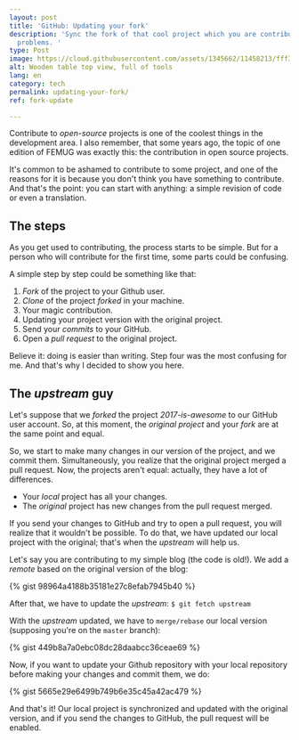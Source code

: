 ```yaml
---
layout: post
title: 'GitHub: Updating your fork'
description: 'Sync the fork of that cool project which you are contributing and avoid
  problems. '
type: Post
image: https://cloud.githubusercontent.com/assets/1345662/11458213/fff34934-96a2-11e5-9c4d-af162bc71a92.jpg
alt: Wooden table top view, full of tools
lang: en
category: tech
permalink: updating-your-fork/
ref: fork-update

---
```

Contribute to _open-source_ projects is one of the coolest things in the development area. I also remember, that some years ago, the topic of one edition of FEMUG was exactly this: the contribution in open source projects.

It's common to be ashamed to contribute to some project, and one of the reasons for it is because you don't think you have something to contribute. And that's the point: you can start with anything: a simple revision of code or even a translation.

## The steps

As you get used to contributing, the process starts to be simple. But for a person who will contribute for the first time, some parts could be confusing.

A simple step by step could be something like that:

1. _Fork_ of the project to your Github user.
2. _Clone_ of the project _forked_ in your machine.
3. Your magic contribution.
4. Updating your project version with the original project.
5. Send your _commits_ to your GitHub.
6. Open a _pull request_ to the original project.

Believe it: doing is easier than writing. Step four was the most confusing for me. And that's why I decided to show you here.

## The _upstream_ guy

Let's suppose that we _forked_ the project _2017-is-awesome_ to our GitHub user account. So, at this moment, the _original project_ and your _fork_ are at the same point and equal.

So, we start to make many changes in our version of the project, and we commit them. Simultaneously, you realize that the original project merged a pull request. Now, the projects aren't equal: actually, they have a lot of differences.

* Your _local_ project has all your changes.
* The _original_ project has new changes from the pull request merged.

If you send your changes to GitHub and try to open a pull request, you will realize that it wouldn't be possible. To do that, we have updated our local project with the original; that's when the _upstream_ will help us.

Let's say you are contributing to my simple blog (the code is old!). We add a _remote_ based on the original version of the blog:

{% gist 98964a4188b35181e27c8efab7945b40 %}

After that, we have to update the _upstream_: `$ git fetch upstream`

With the _upstream_ updated, we have to `merge/rebase` our local version (supposing you're on the `master` branch):

{% gist 449b8a7a0ebc08dc28daabcc36ceae69 %}

Now, if you want to update your Github repository with your local repository before making your changes and commit them, we do:

{% gist 5665e29e6499b749b6e35c45a42ac479 %}

And that's it! Our local project is synchronized and updated with the original version, and if you send the changes to GitHub, the pull request will be enabled.
